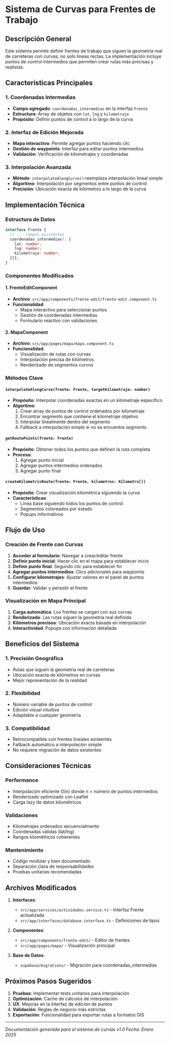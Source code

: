 # Sistema de Curvas para Frentes de Trabajo

## Descripción General

Este sistema permite definir frentes de trabajo que siguen la geometría real de carreteras con curvas, no solo líneas rectas. La implementación incluye puntos de control intermedios que permiten crear rutas más precisas y realistas.

## Características Principales

### 1. Coordenadas Intermedias
- **Campo agregado**: `coordenadas_intermedias` en la interfaz `Frente`
- **Estructura**: Array de objetos con `lat`, `lng` y `kilometraje`
- **Propósito**: Definir puntos de control a lo largo de la curva

### 2. Interfaz de Edición Mejorada
- **Mapa interactivo**: Permite agregar puntos haciendo clic
- **Gestión de waypoints**: Interfaz para editar puntos intermedios
- **Validación**: Verificación de kilometrajes y coordenadas

### 3. Interpolación Avanzada
- **Método**: `interpolateAlongCurve()` reemplaza interpolación lineal simple
- **Algoritmo**: Interpolación por segmentos entre puntos de control
- **Precisión**: Ubicación exacta de kilómetros a lo largo de la curva

## Implementación Técnica

### Estructura de Datos

```typescript
interface Frente {
  // ... campos existentes
  coordenadas_intermedias?: {
    lat: number;
    lng: number;
    kilometraje: number;
  }[];
}
```

### Componentes Modificados

#### 1. FrenteEditComponent
- **Archivo**: `src/app/components/frente-edit/frente-edit.component.ts`
- **Funcionalidad**:
  - Mapa interactivo para seleccionar puntos
  - Gestión de coordenadas intermedias
  - Formulario reactivo con validaciones

#### 2. MapaComponent
- **Archivo**: `src/app/pages/mapa/mapa.component.ts`
- **Funcionalidad**:
  - Visualización de rutas con curvas
  - Interpolación precisa de kilómetros
  - Renderizado de segmentos curvos

### Métodos Clave

#### `interpolateAlongCurve(frente: Frente, targetKilometraje: number)`
- **Propósito**: Interpolar coordenadas exactas en un kilometraje específico
- **Algoritmo**:
  1. Crear array de puntos de control ordenados por kilometraje
  2. Encontrar segmento que contiene el kilometraje objetivo
  3. Interpolar linealmente dentro del segmento
  4. Fallback a interpolación simple si no se encuentra segmento

#### `getRoutePoints(frente: Frente)`
- **Propósito**: Obtener todos los puntos que definen la ruta completa
- **Proceso**:
  1. Agregar punto inicial
  2. Agregar puntos intermedios ordenados
  3. Agregar punto final

#### `createKilometricRoute(frente: Frente, kilometros: Kilometro[])`
- **Propósito**: Crear visualización kilométrica siguiendo la curva
- **Características**:
  - Línea base siguiendo todos los puntos de control
  - Segmentos coloreados por estado
  - Popups informativos

## Flujo de Uso

### Creación de Frente con Curvas

1. **Acceder al formulario**: Navegar a crear/editar frente
2. **Definir punto inicial**: Hacer clic en el mapa para establecer inicio
3. **Definir punto final**: Segundo clic para establecer fin
4. **Agregar puntos intermedios**: Clics adicionales para waypoints
5. **Configurar kilometrajes**: Ajustar valores en el panel de puntos intermedios
6. **Guardar**: Validar y persistir el frente

### Visualización en Mapa Principal

1. **Carga automática**: Los frentes se cargan con sus curvas
2. **Renderizado**: Las rutas siguen la geometría real definida
3. **Kilómetros precisos**: Ubicación exacta basada en interpolación
4. **Interactividad**: Popups con información detallada

## Beneficios del Sistema

### 1. Precisión Geográfica
- Rutas que siguen la geometría real de carreteras
- Ubicación exacta de kilómetros en curvas
- Mejor representación de la realidad

### 2. Flexibilidad
- Número variable de puntos de control
- Edición visual intuitiva
- Adaptable a cualquier geometría

### 3. Compatibilidad
- Retrocompatible con frentes lineales existentes
- Fallback automático a interpolación simple
- No requiere migración de datos existentes

## Consideraciones Técnicas

### Performance
- Interpolación eficiente O(n) donde n = número de puntos intermedios
- Renderizado optimizado con Leaflet
- Carga lazy de datos kilométricos

### Validaciones
- Kilometrajes ordenados secuencialmente
- Coordenadas válidas (lat/lng)
- Rangos kilométricos coherentes

### Mantenimiento
- Código modular y bien documentado
- Separación clara de responsabilidades
- Pruebas unitarias recomendadas

## Archivos Modificados

1. **Interfaces**:
   - `src/app/services/actividades.service.ts` - Interfaz Frente actualizada
   - `src/app/interfaces/database.interface.ts` - Definiciones de tipos

2. **Componentes**:
   - `src/app/components/frente-edit/` - Editor de frentes
   - `src/app/pages/mapa/` - Visualización principal

3. **Base de Datos**:
   - `supabase/migrations/` - Migración para coordenadas_intermedias

## Próximos Pasos Sugeridos

1. **Pruebas**: Implementar tests unitarios para interpolación
2. **Optimización**: Cache de cálculos de interpolación
3. **UX**: Mejoras en la interfaz de edición de puntos
4. **Validación**: Reglas de negocio más estrictas
5. **Exportación**: Funcionalidad para exportar rutas a formatos GIS

---

*Documentación generada para el sistema de curvas v1.0*
*Fecha: Enero 2025*